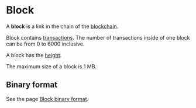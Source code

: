 # Block

A **block** is a link in the chain of the [blockchain](/blockchain/blockchain.md).

Block contains [transactions](/blockchain/transaction.md). The number of transactions inside of one block can be from 0 to 6000 inclusive.

A block has the [height](/blockchain/block/block-height.md).

The maximum size of a block is 1 MB.

## Binary format

See the page [Block binary format](/blockchain/binary-format/block-binary-format.md).
